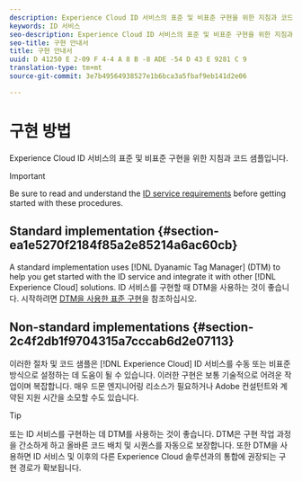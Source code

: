 ```yaml
---
description: Experience Cloud ID 서비스의 표준 및 비표준 구현을 위한 지침과 코드 샘플입니다.
keywords: ID 서비스
seo-description: Experience Cloud ID 서비스의 표준 및 비표준 구현을 위한 지침과 코드 샘플입니다.
seo-title: 구현 안내서
title: 구현 안내서
uuid: D 41250 E 2-09 F 4-4 A 8 B -8 ADE -54 D 43 E 9281 C 9
translation-type: tm+mt
source-git-commit: 3e7b49564938527e1b6bca3a5fbaf9eb141d2e06

---
```



# 구현 방법

Experience Cloud ID 서비스의 표준 및 비표준 구현을 위한 지침과 코드 샘플입니다.

>[!IMPORTANT]
>
>Be sure to read and understand the [ID service requirements](../reference/requirements.md) before getting started with these procedures.

## Standard implementation {#section-ea1e5270f2184f85a2e85214a6ac60cb}

A standard implementation uses [!DNL Dyanamic Tag Manager] (DTM) to help you get started with the ID service and integrate it with other [!DNL Experience Cloud] solutions. ID 서비스를 구현할 때 DTM을 사용하는 것이 좋습니다. 시작하려면 [DTM을 사용한 표준 구현](../implementation-guides/standard.md#concept-89cd0199a9634fc48644f2d61e3d2445)을 참조하십시오.

## Non-standard implementations {#section-2c4f2db1f9704315a7cccab6d2e07113}

이러한 절차 및 코드 샘플은 [!DNL Experience Cloud] ID 서비스를 수동 또는 비표준 방식으로 설정하는 데 도움이 될 수 있습니다. 이러한 구현은 보통 기술적으로 어려운 작업이며 복잡합니다. 매우 드문 엔지니어링 리소스가 필요하거나 Adobe 컨설턴트와 계약된 지원 시간을 소모할 수도 있습니다.

>[!TIP]
>
>또는 ID 서비스를 구현하는 데 DTM를 사용하는 것이 좋습니다. DTM은 구현 작업 과정을 간소하게 하고 올바른 코드 배치 및 시퀀스를 자동으로 보장합니다. 또한 DTM을 사용하면 ID 서비스 및 이후의 다른 Experience Cloud 솔루션과의 통합에 권장되는 구현 경로가 확보됩니다.

